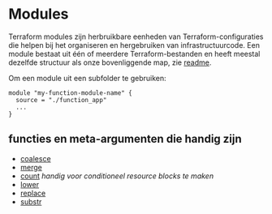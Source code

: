 # Modules

Terraform modules zijn herbruikbare eenheden van Terraform-configuraties
die helpen bij het organiseren en hergebruiken van infrastructuurcode.
Een module bestaat uit één of meerdere Terraform-bestanden
en heeft meestal dezelfde structuur als onze bovenliggende map, zie [readme](../README.md#opstelling).

Om een module uit een subfolder te gebruiken:

```hcl
module "my-function-module-name" {
  source = "./function_app"
  ...
}
```

## functies en meta-argumenten die handig zijn

- [coalesce](https://developer.hashicorp.com/terraform/language/functions/coalesce)
- [merge](https://developer.hashicorp.com/terraform/language/functions/merge)
- [count](https://developer.hashicorp.com/terraform/language/meta-arguments/count) *handig voor conditioneel resource blocks te maken*
- [lower](https://developer.hashicorp.com/terraform/language/functions/lower)
- [replace](https://developer.hashicorp.com/terraform/language/functions/replace)
- [substr](https://developer.hashicorp.com/terraform/language/functions/substr)

